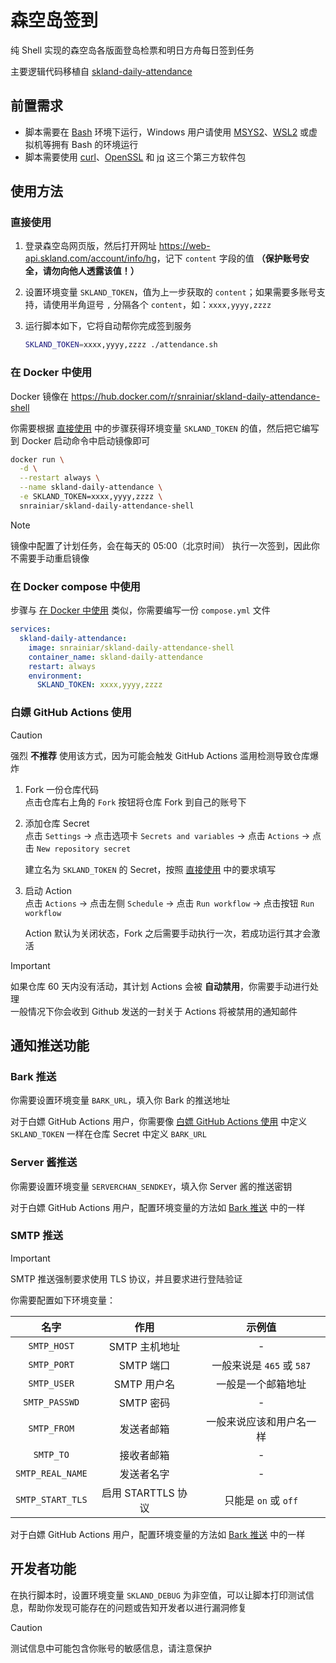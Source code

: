 # 森空岛签到

纯 Shell 实现的森空岛各版面登岛检票和明日方舟每日签到任务

主要逻辑代码移植自 [skland-daily-attendance](https://github.com/enpitsuLin/skland-daily-attendance)

## 前置需求

- 脚本需要在 [Bash](https://www.gnu.org/software/bash) 环境下运行，Windows 用户请使用 [MSYS2](https://www.msys2.org)、[WSL2](https://learn.microsoft.com/zh-cn/windows/wsl/install) 或虚拟机等拥有 Bash 的环境运行
- 脚本需要使用 [curl](https://curl.se)、[OpenSSL](https://www.openssl.org) 和 [jq](https://jqlang.github.io/jq) 这三个第三方软件包

## 使用方法

### 直接使用

1. 登录森空岛网页版，然后打开网址 <https://web-api.skland.com/account/info/hg>，记下 `content` 字段的值 **（保护账号安全，请勿向他人透露该值！）**

2. 设置环境变量 `SKLAND_TOKEN`，值为上一步获取的 `content`；如果需要多账号支持，请使用半角逗号 `,` 分隔各个 `content`，如：`xxxx,yyyy,zzzz`

3. 运行脚本如下，它将自动帮你完成签到服务
   ```sh
   SKLAND_TOKEN=xxxx,yyyy,zzzz ./attendance.sh
   ```

### 在 Docker 中使用

Docker 镜像在 <https://hub.docker.com/r/snrainiar/skland-daily-attendance-shell>

你需要根据 [直接使用](#直接使用) 中的步骤获得环境变量 `SKLAND_TOKEN` 的值，然后把它编写到 Docker 启动命令中启动镜像即可

```sh
docker run \
  -d \
  --restart always \
  --name skland-daily-attendance \
  -e SKLAND_TOKEN=xxxx,yyyy,zzzz \
  snrainiar/skland-daily-attendance-shell
```

> [!NOTE]
> 镜像中配置了计划任务，会在每天的 05:00（北京时间） 执行一次签到，因此你不需要手动重启镜像

### 在 Docker compose 中使用

步骤与 [在 Docker 中使用](#在-docker-中使用) 类似，你需要编写一份 `compose.yml` 文件

```yml
services:
  skland-daily-attendance:
    image: snrainiar/skland-daily-attendance-shell
    container_name: skland-daily-attendance
    restart: always
    environment:
      SKLAND_TOKEN: xxxx,yyyy,zzzz
```

### 白嫖 GitHub Actions 使用

> [!CAUTION]
> 强烈 **不推荐** 使用该方式，因为可能会触发 GitHub Actions 滥用检测导致仓库爆炸

1. Fork 一份仓库代码  
   点击仓库右上角的 `Fork` 按钮将仓库 Fork 到自己的账号下

2. 添加仓库 Secret  
   点击 `Settings` -> 点击选项卡 `Secrets and variables` -> 点击 `Actions` -> 点击 `New repository secret`

   建立名为 `SKLAND_TOKEN` 的 Secret，按照 [直接使用](#直接使用) 中的要求填写

4. 启动 Action  
   点击 `Actions` -> 点击左侧 `Schedule` -> 点击 `Run workflow` -> 点击按钮 `Run workflow`

   Action 默认为关闭状态，Fork 之后需要手动执行一次，若成功运行其才会激活

> [!IMPORTANT]
> 如果仓库 60 天内没有活动，其计划 Actions 会被 **自动禁用**，你需要手动进行处理  
> 一般情况下你会收到 Github 发送的一封关于 Actions 将被禁用的通知邮件

## 通知推送功能

### Bark 推送

你需要设置环境变量 `BARK_URL`，填入你 Bark 的推送地址

对于白嫖 GitHub Actions 用户，你需要像 [白嫖 GitHub Actions 使用](#白嫖-github-actions-使用) 中定义 `SKLAND_TOKEN` 一样在仓库 Secret 中定义 `BARK_URL`

### Server 酱推送

你需要设置环境变量 `SERVERCHAN_SENDKEY`，填入你 Server 酱的推送密钥

对于白嫖 GitHub Actions 用户，配置环境变量的方法如 [Bark 推送](#bark-推送) 中的一样

### SMTP 推送

> [!IMPORTANT]
> SMTP 推送强制要求使用 TLS 协议，并且要求进行登陆验证

你需要配置如下环境变量：

|       名字       |        作用        |          示例值           |
| :--------------: | :----------------: | :-----------------------: |
|   `SMTP_HOST`    |   SMTP 主机地址    |             -             |
|   `SMTP_PORT`    |     SMTP 端口      | 一般来说是 `465` 或 `587` |
|   `SMTP_USER`    |    SMTP 用户名     |    一般是一个邮箱地址     |
|  `SMTP_PASSWD`   |     SMTP 密码      |             -             |
|   `SMTP_FROM`    |     发送者邮箱     | 一般来说应该和用户名一样  |
|    `SMTP_TO`     |     接收者邮箱     |             -             |
| `SMTP_REAL_NAME` |     发送者名字     |             -             |
| `SMTP_START_TLS` | 启用 STARTTLS 协议 |   只能是 `on` 或 `off`    |

对于白嫖 GitHub Actions 用户，配置环境变量的方法如 [Bark 推送](#bark-推送) 中的一样

## 开发者功能

在执行脚本时，设置环境变量 `SKLAND_DEBUG` 为非空值，可以让脚本打印测试信息，帮助你发现可能存在的问题或告知开发者以进行漏洞修复

> [!CAUTION]
> 测试信息中可能包含你账号的敏感信息，请注意保护
